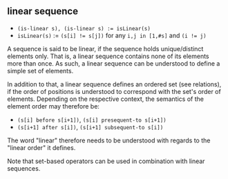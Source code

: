 
<!-- ======================================================================= -->
## linear sequence

* `(is-linear s), (is-linear s) := isLinear(s)`
* `isLinear(s)` := `(s[i] != s[j])` for any `i,j in [1,#s]` and `(i != j)`

A sequence is said to be linear, if the sequence holds unique/distinct elements
only. That is, a linear sequence contains none of its elements more than once.
As such, a linear sequence can be understood to define a simple set of elements.

In addition to that, a linear sequence defines an ordered set (see relations),
if the order of positions is understood to correspond with the set's order of
elements. Depending on the respective context, the semantics of the element
order may therefore be:

* `(s[i] before s[i+1])`, `(s[i] presequent-to s[i+1])`
* `(s[i+1] after s[i])`, `(s[i+1] subsequent-to s[i])`

The word "linear" therefore needs to be understood
with regards to the "linear order" it defines.

Note that set-based operators can be used in combination with linear sequences.
